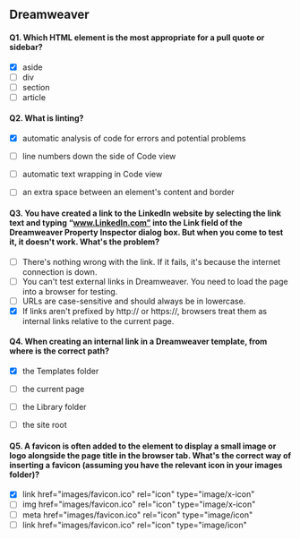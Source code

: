 ## Dreamweaver

#### Q1. Which HTML element is the most appropriate for a pull quote or sidebar?

- [x] aside
- [ ] div
- [ ] section
- [ ] article

#### Q2. What is linting?

- [x] automatic analysis of code for errors and potential problems
- [ ] line numbers down the side of Code view
- [ ] automatic text wrapping in Code view
- [ ] an extra space between an element's content and border


#### Q3. You have created a link to the LinkedIn website by selecting the link text and typing “www.LinkedIn.com” into the Link field of the Dreamweaver Property Inspector dialog box. But when you come to test it, it doesn't work. What's the problem?

- [ ] There's nothing wrong with the link. If it fails, it's because the internet connection is down.
- [ ] You can't test external links in Dreamweaver. You need to load the page into a browser for testing.
- [ ] URLs are case-sensitive and should always be in lowercase.
- [x] If links aren't prefixed by http:// or https://, browsers treat them as internal links relative to the current page.

#### Q4. When creating an internal link in a Dreamweaver template, from where is the correct path?


- [x] the Templates folder
- [ ] the current page
- [ ] the Library folder
- [ ] the site root


#### Q5. A favicon is often added to the <head> element to display a small image or logo alongside the page title in the browser tab. What's the correct way of inserting a favicon (assuming you have the relevant icon in your images folder)?

- [x] link href="images/favicon.ico" rel="icon" type="image/x-icon"
- [ ] img href="images/favicon.ico" rel="icon" type="image/x-icon"
- [ ] meta href="images/favicon.ico" rel="icon" type="image/icon"
- [ ] link href="images/favicon.ico" rel="icon" type="image/icon"
